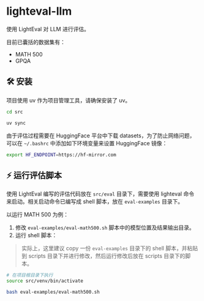 # lighteval-llm

使用 LightEval 对 LLM 进行评估。

目前已囊括的数据集有：

- MATH 500
- GPQA

## 🛠️ 安装

项目使用 uv 作为项目管理工具，请确保安装了 uv。

```bash
cd src

uv sync
```

由于评估过程需要在 HuggingFace 平台中下载 datasets，为了防止网络问题，可以在 `~/.bashrc` 中添加如下环境变量来设置 HuggingFace 镜像：

```bash
export HF_ENDPOINT=https://hf-mirror.com
```

## ⚡ 运行评估脚本

使用 LightEval 编写的评估代码放在 `src/eval` 目录下，需要使用 lighteval 命令来启动。相关启动命令已编写成 shell 脚本，放在 `eval-examples` 目录下。

以运行 MATH 500 为例：

1. 修改 `eval-examples/eval-math500.sh` 脚本中的模型位置及结果输出目录。
2. 运行 shell 脚本：

> 实际上，这里建议 copy 一份 `eval-examples` 目录下的 shell 脚本，并粘贴到 scripts 目录下并进行修改，然后运行修改后放在 scripts 目录下的脚本。

```bash
# 在项目根目录下执行
source src/venv/bin/activate

bash eval-examples/eval-math500.sh
```
